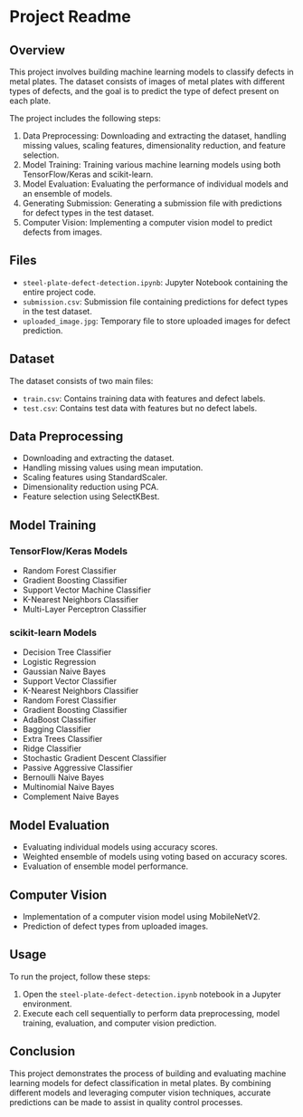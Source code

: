 # Project Readme

## Overview
This project involves building machine learning models to classify defects in metal plates. The dataset consists of images of metal plates with different types of defects, and the goal is to predict the type of defect present on each plate.

The project includes the following steps:
1. Data Preprocessing: Downloading and extracting the dataset, handling missing values, scaling features, dimensionality reduction, and feature selection.
2. Model Training: Training various machine learning models using both TensorFlow/Keras and scikit-learn.
3. Model Evaluation: Evaluating the performance of individual models and an ensemble of models.
4. Generating Submission: Generating a submission file with predictions for defect types in the test dataset.
5. Computer Vision: Implementing a computer vision model to predict defects from images.

## Files
- `steel-plate-defect-detection.ipynb`: Jupyter Notebook containing the entire project code.
- `submission.csv`: Submission file containing predictions for defect types in the test dataset.
- `uploaded_image.jpg`: Temporary file to store uploaded images for defect prediction.

## Dataset
The dataset consists of two main files:
- `train.csv`: Contains training data with features and defect labels.
- `test.csv`: Contains test data with features but no defect labels.

## Data Preprocessing
- Downloading and extracting the dataset.
- Handling missing values using mean imputation.
- Scaling features using StandardScaler.
- Dimensionality reduction using PCA.
- Feature selection using SelectKBest.

## Model Training
### TensorFlow/Keras Models
- Random Forest Classifier
- Gradient Boosting Classifier
- Support Vector Machine Classifier
- K-Nearest Neighbors Classifier
- Multi-Layer Perceptron Classifier

### scikit-learn Models
- Decision Tree Classifier
- Logistic Regression
- Gaussian Naive Bayes
- Support Vector Classifier
- K-Nearest Neighbors Classifier
- Random Forest Classifier
- Gradient Boosting Classifier
- AdaBoost Classifier
- Bagging Classifier
- Extra Trees Classifier
- Ridge Classifier
- Stochastic Gradient Descent Classifier
- Passive Aggressive Classifier
- Bernoulli Naive Bayes
- Multinomial Naive Bayes
- Complement Naive Bayes

## Model Evaluation
- Evaluating individual models using accuracy scores.
- Weighted ensemble of models using voting based on accuracy scores.
- Evaluation of ensemble model performance.

## Computer Vision
- Implementation of a computer vision model using MobileNetV2.
- Prediction of defect types from uploaded images.

## Usage
To run the project, follow these steps:
1. Open the `steel-plate-defect-detection.ipynb` notebook in a Jupyter environment.
2. Execute each cell sequentially to perform data preprocessing, model training, evaluation, and computer vision prediction.

## Conclusion
This project demonstrates the process of building and evaluating machine learning models for defect classification in metal plates. By combining different models and leveraging computer vision techniques, accurate predictions can be made to assist in quality control processes.
